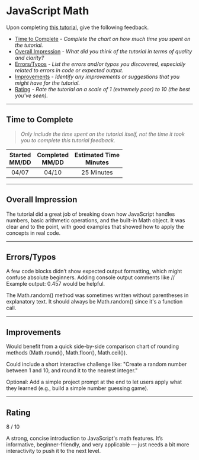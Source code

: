 # JavaScript Math

Upon completing [this tutorial](https://dgilleland.github.io/CPSC-1520/tutorials/0014/), give the following feedback.

- [Time to Complete](#time-to-complete) - *Complete the chart on how much time you spent on the tutorial.*
- [Overall Impression](#overall-impression) - *What did you think of the tutorial in terms of quality and clarity?*
- [Errors/Typos](#errorstypos) - *List the errors and/or typos you discovered, especially related to errors in code or expected output.*
- [Improvements](#improvements) - *Identify any improvements or suggestions that you might have for the tutorial.*
- [Rating](#rating) - *Rate the tutorial on a scale of 1 (extremely poor) to 10 (the best you've seen).*

----

## Time to Complete

> *Only include the time spent on the tutorial itself, not the time it took you to complete this tutorial feedback.*


| Started<br/>MM/DD | Completed<br/>MM/DD | Estimated Time<br/>Minutes |
| :---------------: | :-----------------: | :------------------------: |
|          04/07         |        04/10             |    25 Minutes                        |

----

## Overall Impression

The tutorial did a great job of breaking down how JavaScript handles numbers, basic arithmetic operations, and the built-in Math object. It was clear and to the point, with good examples that showed how to apply the concepts in real code.

----

## Errors/Typos
A few code blocks didn’t show expected output formatting, which might confuse absolute beginners. Adding console output comments like // Example output: 0.457 would be helpful.

The Math.random() method was sometimes written without parentheses in explanatory text. It should always be Math.random() since it's a function call.


----

## Improvements
Would benefit from a quick side-by-side comparison chart of rounding methods (Math.round(), Math.floor(), Math.ceil()).

Could include a short interactive challenge like:
"Create a random number between 1 and 10, and round it to the nearest integer."

Optional: Add a simple project prompt at the end to let users apply what they learned (e.g., build a simple number guessing game).


----

## Rating

8 / 10

A strong, concise introduction to JavaScript's math features. It’s informative, beginner-friendly, and very applicable — just needs a bit more interactivity to push it to the next level.


